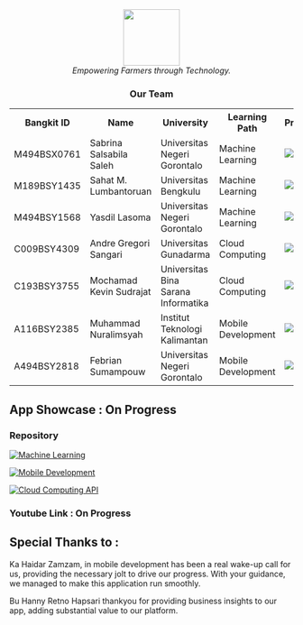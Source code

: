 <div align="center">
    <img src="https://drive.google.com/uc?id=1MReeQvrD0RzCDpgEjRbQe8pn5M_64l-C" width="100" height="100"><br>
    <i>Empowering Farmers through Technology.</i>
</div>

<div align="center">
    <h3>Our Team</h3>
    <table align="center">
        <tr>
            <th>Bangkit ID</th>
            <th>Name</th>
            <th>University</th>
            <th>Learning Path</th>
            <th>Profile</th>
        </tr>
        <tr>
            <td>M494BSX0761</td>
            <td>Sabrina Salsabila Saleh</td>
            <td>Universitas Negeri Gorontalo</td>
            <td>Machine Learning</td>
            <td>
                <a href="www.linkedin.com/in/sbrinaslsbla"><img src="https://img.shields.io/badge/linkedin-%230077B5.svg?style=for-the-badge&logo=linkedin&logoColor=white"></a>
                <a href="https://github.com/cabbbbsss"><img src="https://img.shields.io/badge/github-121013?style=for-the-badge&logo=github&logoColor=white"></a>
            </td>
        </tr>
        <tr>
            <td>M189BSY1435</td>
            <td>Sahat M. Lumbantoruan</td>
            <td>Universitas Bengkulu</td>
            <td>Machine Learning</td>
            <td>
                <a href="https://www.linkedin.com/in/sahat-m-lumbantoruan-7b8922270/"><img src="https://img.shields.io/badge/linkedin-%230077B5.svg?style=for-the-badge&logo=linkedin&logoColor=white"></a>
                <a href="https://github.com/sahat17"><img src="https://img.shields.io/badge/github-121013?style=for-the-badge&logo=github&logoColor=white"></a>
            </td>
        </tr>
        <tr>
            <td>M494BSY1568</td>
            <td>Yasdil Lasoma</td>
            <td>Universitas Negeri Gorontalo</td>
            <td>Machine Learning</td>
            <td>
                <a href="https://www.linkedin.com/in/yasdil-lasoma-a1aba8160/"><img src="https://img.shields.io/badge/linkedin-%230077B5.svg?style=for-the-badge&logo=linkedin&logoColor=white"></a>
                <a href="https://github.com/adilasomaaa"><img src="https://img.shields.io/badge/github-121013?style=for-the-badge&logo=github&logoColor=white"></a>
            </td>
        </tr>
        <tr>
            <td>C009BSY4309</td>
            <td>Andre Gregori Sangari</td>
            <td>Universitas Gunadarma</td>
            <td>Cloud Computing</td>
            <td>
                <a href="https://www.linkedin.com/in/andregregs/"><img src="https://img.shields.io/badge/linkedin-%230077B5.svg?style=for-the-badge&logo=linkedin&logoColor=white"></a>
                <a href="https://github.com/andregregorisangari"><img src="https://img.shields.io/badge/github-121013?style=for-the-badge&logo=github&logoColor=white"></a>
            </td>
        </tr>
        <tr>
            <td>C193BSY3755</td>
            <td>Mochamad Kevin Sudrajat</td>
            <td>Universitas Bina Sarana Informatika</td>
            <td>Cloud Computing</td>
            <td>
                <a href="https://www.linkedin.com/in/mochamad-kevin-sudrajat-701044208/"><img src="https://img.shields.io/badge/linkedin-%230077B5.svg?style=for-the-badge&logo=linkedin&logoColor=white"></a>
                <a href="https://github.com/KevinSudrajat"><img src="https://img.shields.io/badge/github-121013?style=for-the-badge&logo=github&logoColor=white"></a>
            </td>
        </tr>
        <tr>
            <td>A116BSY2385</td>
            <td>Muhammad Nuralimsyah</td>
            <td>Institut Teknologi Kalimantan</td>
            <td>Mobile Development</td>
            <td>
                <a href="https://www.linkedin.com/in/muhammad-nuralimsyah-035256222/"><img src="https://img.shields.io/badge/linkedin-%230077B5.svg?style=for-the-badge&logo=linkedin&logoColor=white"></a>
                <a href="https://github.com/KipasTerbang"><img src="https://img.shields.io/badge/github-121013?style=for-the-badge&logo=github&logoColor=white"></a>
            </td>
        </tr>
        <tr>
            <td>A494BSY2818</td>
            <td>Febrian Sumampouw</td>
            <td>Universitas Negeri Gorontalo</td>
            <td>Mobile Development</td>
            <td>
                <a href="https://www.linkedin.com/in/febrian-sumampouw-620157296?utm_source=share&utm_campaign=share_via&utm_content=profile&utm_medium=ios_app"><img src="https://img.shields.io/badge/linkedin-%230077B5.svg?style=for-the-badge&logo=linkedin&logoColor=white"></a>
                <a href="https://github.com/febsumampouw"><img src="https://img.shields.io/badge/github-121013?style=for-the-badge&logo=github&logoColor=white"></a>
            </td>
        </tr>
    </table>
</div>

## App Showcase : On Progress
### Repository

[![Machine Learning](https://img.shields.io/badge/Machine%20learning-121013?style=for-the-badge&logo=github&logoColor=white)](https://github.com/Kopra-Lapak/Koplak-API-ML)

[![Mobile Development](https://img.shields.io/badge/Mobile%20Development-121013?style=for-the-badge&logo=github&logoColor=white)](https://github.com/Kopra-Lapak/Koplak-App)

[![Cloud Computing API](https://img.shields.io/badge/Cloud%20Computing%20API-121013?style=for-the-badge&logo=github&logoColor=white)](https://github.com/Kopra-Lapak/Koplak-API-CC)
### Youtube Link : On Progress
## Special Thanks to :
Ka Haidar Zamzam, in mobile development has been a real wake-up call for us, providing the necessary jolt to drive our progress. With your guidance, we managed to make this application run smoothly.

Bu Hanny Retno Hapsari thankyou for providing business insights to our app, adding substantial value to our platform.
